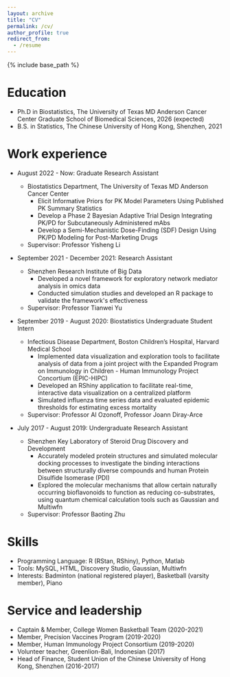 ```yaml
---
layout: archive
title: "CV"
permalink: /cv/
author_profile: true
redirect_from:
  - /resume
---
```


{% include base_path %}

Education
======
* Ph.D in Biostatistics, The University of Texas MD Anderson Cancer Center Graduate School of Biomedical Sciences, 2026 (expected)
* B.S. in Statistics, The Chinese University of Hong Kong, Shenzhen, 2021

Work experience
======
* August 2022 - Now: Graduate Research Assistant
  * Biostatistics Department, The University of Texas MD Anderson Cancer Center
    * Elicit Informative Priors for PK Model Parameters Using Published PK Summary Statistics
    * Develop a Phase 2 Bayesian Adaptive Trial Design Integrating PK/PD for Subcutaneously Administered mAbs
    * Develop a Semi-Mechanistic Dose-Finding (SDF) Design Using PK/PD Modeling for Post-Marketing Drugs
  * Supervisor: Professor Yisheng Li

* September 2021 - December 2021: Research Assistant
  * Shenzhen Research Institute of Big Data
    * Developed a novel framework for exploratory network mediator analysis in omics data
    * Conducted simulation studies and developed an R package to validate the framework's effectiveness
  * Supervisor: Professor Tianwei Yu

* September 2019 - August 2020: Biostatistics Undergraduate Student Intern
  * Infectious Disease Department, Boston Children’s Hospital, Harvard Medical School
    * Implemented data visualization and exploration tools to facilitate analysis of data from a joint project with the Expanded Program on Immunology in Children - Human Immunology Project Concortium (EPIC-HIPC)
    * Developed an RShiny application to facilitate real-time, interactive data visualization on a centralized platform
    * Simulated influenza time series data and evaluated epidemic thresholds for estimating excess mortality
  * Supervisor: Professor Al Ozonoff, Professor Joann Diray-Arce

* July 2017 - August 2019: Undergraduate Research Assistant
  * Shenzhen Key Laboratory of Steroid Drug Discovery and Development
    * Accurately modeled protein structures and simulated molecular docking processes to investigate the binding interactions between structurally diverse compounds and human Protein Disulfide Isomerase (PDI)
    * Explored the molecular mechanisms that allow certain naturally occurring bioflavonoids to function as reducing co-substrates, using quantum chemical calculation tools such as Gaussian and Multiwfn
  * Supervisor: Professor Baoting Zhu

  
Skills
======
* Programming Language: R (RStan, RShiny), Python, Matlab
* Tools: MySQL, HTML, Discovery Studio, Gaussian, Multiwfn
* Interests: Badminton (national registered player), Basketball (varsity member), Piano

  
Service and leadership
======
* Captain & Member, College Women Basketball Team (2020-2021)
* Member, Precision Vaccines Program (2019-2020)
* Member, Human Immunology Project Consortium (2019-2020)
* Volunteer teacher, Greenlion-Bali, Indonesian (2017)
* Head of Finance, Student Union of the Chinese University of Hong Kong, Shenzhen (2016-2017)
